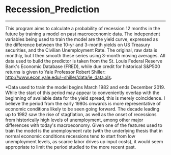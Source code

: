 # Recession_Prediction
---
This program aims to calculate a probability of recession 12 months in the future by training a model on past  macroeconomic data. The independent variables being used to train the model are the yield curve, expressed as the difference between the 10-yr and 3-month yields on US Treasury securities, and the Civilian Unemployment Rate. The original, raw data is monthly, but I then smooth these series using 3-month moving averages. All data used to build  the predictor is taken from the St. Louis Federal Reserve Bank's Economic Database (FRED), while due credit for historical S&P500 returns is given to Yale Professor Robert Shiller: http://www.econ.yale.edu/~shiller/data/ie_data.xls.

*Data used to train the model begins March 1982 and ends December 2019. While the start of this period may appear to conveniently overlap with the beginning of available data for the yield spread, this is merely coincidence. I believe the period from the early 1980s onwards is more representative of economic conditions likely to be seen going forward. The decade leading up to 1982 saw the rise of stagflation, as well as the onset of recessions from historically high levels of unemployment, among other major differences with today's macroeconomy. Given one of the features used to train the model is the unemployment rate (with the underlying thesis that in normal economic conditions recessions tend to start from low unemployment levels, as scarce labor drives up input costs), it would seem appropriate to limit the period studied to the more recent past.
